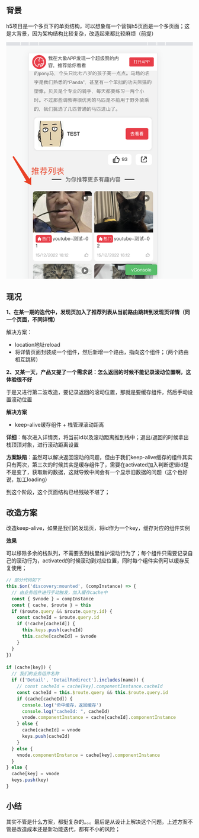## 背景

  h5项目是一个多页下的单页结构，可以想象每一个营销h5页面是一个多页面；这是大背景，因为架构结构比较复杂，改造起来都比较麻烦（前提）

  
  ![](./disovery.png)

## 现况

  **1、在某一期的迭代中，发现页加入了推荐列表从当前路由跳转到发现页详情（同一个页面，不同详情）**

  解决方案：
  - location地址reload
  - 将详情页面封装成一个组件，然后新增一个路由，指向这个组件；（两个路由相互跳转）

  **2、又某一天，产品又提了一个需求说：怎么返回的时候不能记录滚动位置啊，这体验很不好**

  于是又进行第二波改造，要记录返回的滚动位置，那就是要缓存组件，然后手动设置滚动位置

  **解决方案**
  - keep-alive缓存组件 + 栈管理滚动距离

  **详细**：每次进入详情页，将当前id以及滚动距离推到栈中；退出/返回的时候拿出栈顶顶对象，进行滚动距离设置

  **方案缺陷**：虽然可以解决返回滚动的问题，但由于我们keep-alive缓存的组件其实只有两次，第三次的时候其实是缓存组件了，需要在activated加入判断逻辑id是不是变了，获取新的数据，这就导致中间会有一个显示旧数据的问题（这个也好说，加工loading）

  到这个阶段，这个页面结构已经残破不堪了；
  
## 改造方案

  改造keep-alive，如果是我们的发现页，将id作为一个key，缓存对应的组件实例

  **效果**

  可以移除多余的栈队列，不需要丢到栈里维护滚动行为了；每个组件只需要记录自己的滚动行为，activated的时候滚动到对应位置，同时每个组件实例可以缓存反复使用；

  ```js
  // 部分代码如下
  this.$on('discovery:mounted', (compInstance) => {
    // 由业务组件进行手动触发，加入缓存cache中
    const { $vnode } = compInstance
    const { cache, $route } = this
    if ($route.query && $route.query.id) {
      const cacheId = $route.query.id
      if (!cache[cacheId]) {
        this.keys.push(cacheId)
        this.cache[cacheId] = $vnode
      }
    }
  })

  if (cache[key]) {
    // 我们的业务组件名称
    if (['Detail', 'DetailRedirect'].includes(name)) {
      // const cacheId = cache[key].componentInstance.cacheId
      const cacheId = this.$route.query && this.$route.query.id
      if (cache[cacheId]) {
        console.log('命中缓存，返回缓存')
        console.log("cacheId: ", cacheId)
        vnode.componentInstance = cache[cacheId].componentInstance
      } else {
        cache[cacheId] = vnode
        keys.push(cacheId)
      }
    } else {
      vnode.componentInstance = cache[key].componentInstance
    }
  } else {
    cache[key] = vnode
    keys.push(key)
  }
  ```


## 小结

  其实不管是什么方案，都挺复杂的。。。最后是从设计上解决这个问题，上述方案不管是改造成本还是新功能迭代，都有不小的风险；
